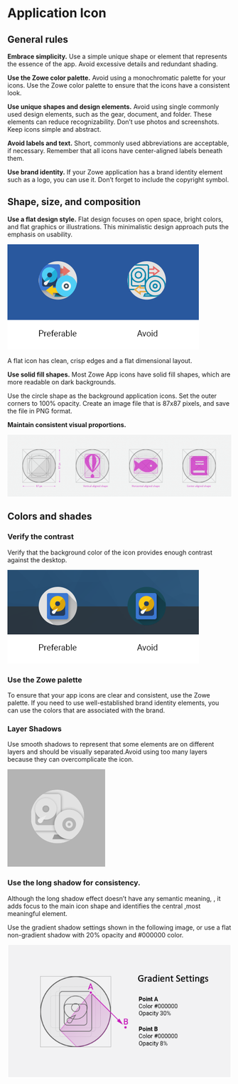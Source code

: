 # Application Icon

## General rules

**Embrace simplicity.** Use a simple unique shape or element that represents the essence of the app. Avoid excessive details and redundant shading.

**Use the Zowe color palette.** Avoid using a monochromatic palette for your icons. Use the Zowe color palette to ensure that the icons have a consistent look.

**Use unique shapes and design elements.** Avoid using single commonly used design elements, such as the gear, document, and folder. These elements can reduce recognizability. Don’t use photos and screenshots. Keep icons simple and abstract.

**Avoid labels and text.** Short, commonly used abbreviations are acceptable, if necessary. Remember that all icons have center-aligned labels beneath them.

**Use brand identity.** If your Zowe application has a brand identity element such as a logo, you can use it. Don’t forget to include the copyright symbol.

## Shape, size, and composition

**Use a flat design style.** Flat design focuses on open space, bright colors, and flat graphics or illustrations. This minimalistic design approach puts the emphasis on usability.

![icon sample](../../images/extender/icon_sample1.png)

A flat icon has clean, crisp edges and a flat dimensional layout.

**Use solid fill shapes.** Most Zowe App icons have solid fill shapes, which are more readable on dark backgrounds.

Use the circle shape as the background application icons.
Set the outer corners to 100% opacity. Create an image file that is 87x87 pixels, and save the file in PNG format.

**Maintain consistent visual proportions.**

![icon sample2](../../images/extender/icon_sample2-1024x283.png)

## Colors and shades

### Verify the contrast

Verify that the background color of the icon provides enough contrast against the desktop.

![icon sample3](../../images/extender/icon_sample3.png)

### Use the Zowe palette
To ensure that your app icons are clear and consistent, use the Zowe palette.
If you need to use well-established brand identity elements, you can use the colors that are associated with the brand.

### Layer Shadows
Use smooth shadows to represent that some elements are on different layers and should be visually separated.Avoid using too many layers because they can overcomplicate the icon.

![icon sample4](../../images/extender/icon_sample4.png)

### Use the long shadow for consistency.
Although the long shadow effect doesn’t have any semantic meaning, , it adds focus to the main icon shape and identifies the central ,most meaningful element.

Use the gradient shadow settings shown in the following image, or use a flat non-gradient shadow with 20% opacity and #000000 color.

![icon sample5](../../images/extender/icon_sample5.png)
